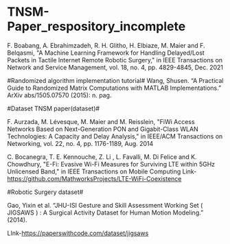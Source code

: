 # TNSM-Paper_respository_incomplete
F. Boabang, A. Ebrahimzadeh, R. H. Glitho, H. Elbiaze, M. Maier and F. Belqasmi, "A Machine Learning Framework for Handling Delayed/Lost Packets in Tactile Internet Remote Robotic Surgery," 
in IEEE Transactions on Network and Service Management, vol. 18, no. 4, pp. 4829-4845, Dec. 2021

#Randomized algorithm implementation tutorial#
Wang, Shusen. “A Practical Guide to Randomized Matrix Computations with MATLAB Implementations.” ArXiv abs/1505.07570 (2015): n. pag.

#Dataset TNSM paper(dataset)#

F. Aurzada, M. Lévesque, M. Maier and M. Reisslein, "FiWi Access Networks Based on Next-Generation PON and Gigabit-Class WLAN Technologies: A Capacity and Delay Analysis," in IEEE/ACM Transactions on Networking, vol. 22, no. 4, pp. 1176-1189, Aug. 2014

C. Bocanegra, T. E. Kennouche, Z. Li , L. Favalli, M. Di Felice and K. Chowdhury, "E-Fi: Evasive Wi-Fi Measures for Surviving LTE within 5GHz Unlicensed Band," in IEEE Transactions on Mobile Computing Link-https://github.com/MathworksProjects/LTE-WiFi-Coexistence


#Robotic Surgery dataset#
 
 Gao, Yixin et al. “JHU-ISI Gesture and Skill Assessment Working Set ( JIGSAWS ) : A Surgical Activity Dataset for Human Motion Modeling.” (2014).
 
 LInk-https://paperswithcode.com/dataset/jigsaws
